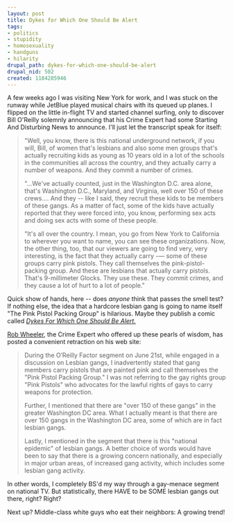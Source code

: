 ```yaml
--- 
layout: post
title: Dykes for Which One Should Be Alert
tags: 
- politics
- stupidity
- homosexuality
- handguns
- hilarity
drupal_path: dykes-for-which-one-should-be-alert
drupal_nid: 502
created: 1184285946
---
```

A few weeks ago I was visiting New York for work, and I was stuck on the runway while JetBlue played musical chairs with its queued up planes. I flipped on the little in-flight TV and started channel surfing, only to discover Bill O'Reilly solemnly announcing that his Crime Expert had some Starting And Disturbing News to announce. I'll just let the transcript speak for itself:



<blockquote>"Well, you know, there is this national underground network, if you will, Bill, of women that's lesbians and also some men groups that's actually recruiting kids as young as 10 years old in a lot of the schools in the communities all across the country, and they actually carry a number of weapons. And they commit a number of crimes.



"...We've actually counted, just in the Washington D.C. area alone, that's Washington D.C., Maryland, and Virginia, well over 150 of these crews.... And they -- like I said, they recruit these kids to be members of these gangs. As a matter of fact, some of the kids have actually reported that they were forced into, you know, performing sex acts and doing sex acts with some of these people.



"It's all over the country. I mean, you go from New York to California to wherever you want to name, you can see these organizations. Now, the other thing, too, that our viewers are going to find very, very interesting, is the fact that they actually carry -— some of these groups carry pink pistols. They call themselves the pink-pistol-packing group. And these are lesbians that actually carry pistols. That's 9-millimeter Glocks. They use these. They commit crimes, and they cause a lot of hurt to a lot of people."</blockquote>



Quick show of hands, here -- does <i>anyone</i> think that passes the smell test? If nothing else, the idea that a hardcore lesbian gang is going to name itself "The Pink Pistol Packing Group" is hilarious. Maybe they publish a comic called <i><a href="http://www.dykestowatchoutfor.com/">Dykes For Which One Should Be Alert.</a></i>



<a href="http://www.rod007.com/">Rob Wheeler</a>, the Crime Expert who offered up these pearls of wisdom, has posted a convenient retraction on his web site:



<blockquote>During the O’Reilly Factor segment on June 21st, while engaged in a discussion on Lesbian gangs, I inadvertently stated that gang members carry pistols that are painted pink and call themselves the "Pink Pistol Packing Group." I was not referring to the gay rights group "Pink Pistols" who advocates for the lawful rights of gays to carry weapons for protection.



Further, I mentioned that there are "over 150 of these gangs" in the greater Washington DC area. What I actually meant is that there are over 150 gangs in the Washington DC area, some of which are in fact lesbian gangs.



Lastly, I mentioned in the segment that there is this "national epidemic" of lesbian gangs. A better choice of words would have been to say that there is a growing concern nationally, and especially in major urban areas, of increased gang activity, which includes some lesbian gang activity.</blockquote>

In other words, I completely BS'd my way through a gay-menace segment on national TV. But statistically, there HAVE to be SOME lesbian gangs out there, right? Right?



Next up? Middle-class white guys who eat their neighbors: A growing trend!
